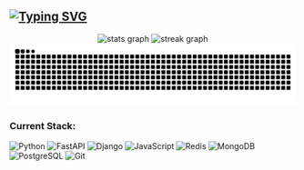 ## [![Typing SVG](https://readme-typing-svg.herokuapp.com?color=%2336BCF7&lines=Backend+developer)](https://git.io/typing-svg)

<div align="center">
  <img src="https://github-readme-stats.vercel.app/api?username=falcolnic&hide_title=false&hide_rank=true&show_icons=true&include_all_commits=false&theme=radical&locale=en&hide_border=true" height="200" alt="stats graph"  /> 
  <img src="https://streak-stats.demolab.com?user=falcolnic&locale=en&mode=weekly&theme=radical&hide_border=true&border_radius=5" height="200" alt="streak graph"  />
</div>

<img width=2000 alt="github-snake" src="github-user-contribution.svg" /> 


### Current Stack:
 ![Python](https://img.shields.io/badge/Python-3776AB?logo=python&logoColor=white&style=for-the-badge)
 ![FastAPI](https://img.shields.io/badge/FastAPI-009688?logo=fastapi&logoColor=white&style=for-the-badge)
 ![Django](https://img.shields.io/badge/Django-092E20?logo=django&logoColor=white&style=for-the-badge)
 ![JavaScript](https://img.shields.io/badge/JavaScript-F7DF1E?logo=javascript&logoColor=black&style=for-the-badge)
 ![Redis](https://img.shields.io/badge/redis-%23DD0031.svg?style=for-the-badge&logo=redis&logoColor=white)
 ![MongoDB](https://img.shields.io/badge/MongoDB-47A248?logo=mongodb&logoColor=white&style=for-the-badge)
 ![PostgreSQL](https://img.shields.io/badge/PostgreSQL-4169E1?logo=postgresql&logoColor=white&style=for-the-badge)
 ![Git](https://img.shields.io/badge/Git-F05032?logo=git&logoColor=white&style=for-the-badge)




